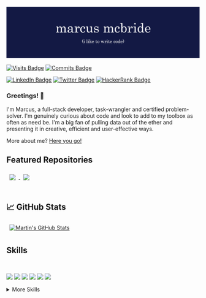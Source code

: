 [![MCB's GitHub Banner](./assets/new-github-banner.png)](https://www.mcbportfolio.com/)

[![Visits Badge](https://badges.pufler.dev/visits/marcusmcb/marcusmcb)](https://www.mcbportfolio.com) [![Commits Badge](https://badges.pufler.dev/commits/monthly/marcusmcb)](https://badges.pufler.dev)

[![LinkedIn Badge](https://img.shields.io/badge/LinkedIn-Profile-informational?style=flat&logo=linkedin&logoColor=white&color=2e3250&logoWidth=40)](https://www.linkedin.com/in/marcusmcbride-developer/) [![Twitter Badge](https://img.shields.io/badge/Twitter-Profile-informational?style=flat&logo=twitter&logoColor=white&color=2e3250&logoWidth=40)](https://twitter.com/djmarcusmcb) [![HackerRank Badge](https://img.shields.io/badge/HackerRank-Profile-informational?style=flat&logo=hackerrank&logoColor=white&color=2e3250&logoWidth=40)](https://www.hackerrank.com/marcusmcb)

### Greetings! 👋

I'm Marcus, a full-stack developer, task-wrangler and certified problem-solver. I'm genuinely curious about code and look to add to my toolbox as often as need be.  I'm a big fan of pulling data out of the ether and presenting it in creative, efficient and user-effective ways.  

More about me? [Here you go!](https://www.mcbportfolio.com/)

## Featured Repositories

<a href="https://github.com/marcusmcb/crypto-dashboard">
  <img align="center" style="margin:0.5rem" src="https://github-readme-stats.vercel.app/api/pin/?username=marcusmcb&repo=crypto-dashboard&title_color=ffffff&text_color=c9cacc&icon_color=4AB197&bg_color=2e3250" />
</a>
<a href="https://github.com/marcusmcb/JS-Drum-Machine">
  <img align="center" style="margin:0.5rem" src="https://github-readme-stats.vercel.app/api/pin/?username=marcusmcb&repo=JS-Drum-Machine&title_color=ffffff&text_color=c9cacc&icon_color=4AB197&bg_color=2e3250" />
</a>
<br>
<br>

## &#x1f4c8; GitHub Stats

<!-- <a href="https://github.com/marcusmcb">
  <img align="center" style="margin:0.5rem" src="https://github-readme-stats.vercel.app/api/top-langs/?username=marcusmcb&hide=html,css&title_color=ffffff&text_color=c9cacc&icon_color=4AB197&bg_color=1A2B34" />
</a> -->

<a href="https://github.com/marcusmcb">
  <img align="center" style="margin:0.5rem" src="https://github-readme-stats.vercel.app/api?username=marcusmcb&show_icons=true&line_height=27&count_private=true&title_color=ffffff&text_color=c9cacc&icon_color=4AB097&bg_color=2e3250" alt="Martin's GitHub Stats" />
</a>

## Skills
<br>

![](https://img.shields.io/badge/Code-JavaScript-informational?style=flat&logo=JavaScript&logoColor=white&color=4AB197)
![](https://img.shields.io/badge/Code-Python-informational?style=flat&logo=Python&logoColor=white&color=4AB197)
![](https://img.shields.io/badge/Code-Ruby-informational?style=flat&logo=Ruby&logoColor=white&color=4AB197)
![](https://img.shields.io/badge/Code-React-informational?style=flat&logo=react&logoColor=white&color=4AB197)
![](https://img.shields.io/badge/Code-MongoDB-informational?style=flat&logo=MongoDB&logoColor=white&color=4AB197)
![](https://img.shields.io/badge/Code-MySQL-informational?style=flat&logo=MySQL&logoColor=white&color=4AB197)

<details>
<summary>More Skills</summary>
<br>

![](https://img.shields.io/badge/Style-CSS-informational?style=flat&logo=css3&logoColor=white&color=4AB197)
![](https://img.shields.io/badge/Style-Sass-informational?style=flat&logo=Sass&logoColor=white&color=4AB197)

![](https://img.shields.io/badge/Tools-Docker-informational?style=flat&logo=docker&logoColor=white&color=4AB197)
![](https://img.shields.io/badge/Tools-Jenkins-informational?style=flat&logo=jenkins&logoColor=white&color=4AB197)
![](https://img.shields.io/badge/Tools-NPM-informational?style=flat&logo=npm&logoColor=white&color=4AB197)
![](https://img.shields.io/badge/Tools-Postman-informational?style=flat&logo=Postman&logoColor=white&color=4AB197)
![](https://img.shields.io/badge/Tools-GitHub-informational?style=flat&logo=GitHub&logoColor=white&color=4AB197)
![](https://img.shields.io/badge/Tools-GitLab-informational?style=flat&logo=GitLab&logoColor=white&color=4AB197)
![](https://img.shields.io/badge/Tools-Jira-informational?style=flat&logo=Jira-Software&logoColor=white&color=4AB197)

</details>
<!--
**marcusmcb/marcusmcb** is a ✨ _special_ ✨ repository because its `README.md` (this file) appears on your GitHub profile.

Here are some ideas to get you started:

- 🔭 I’m currently working on ...
- 🌱 I’m currently learning ...
- 👯 I’m looking to collaborate on ...
- 🤔 I’m looking for help with ...
- 💬 Ask me about ...
- 📫 How to reach me: ...
- 😄 Pronouns: ...
- ⚡ Fun fact: ...
-->
